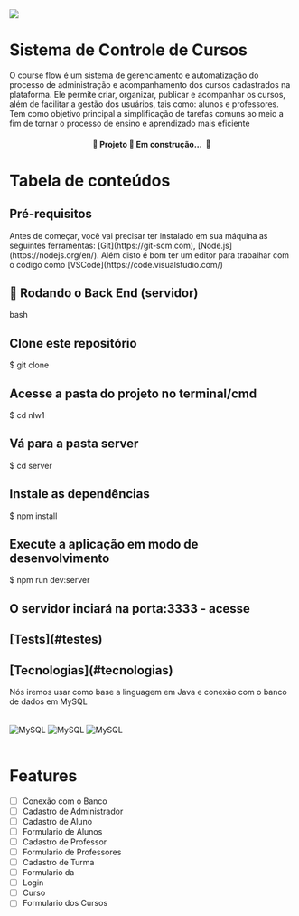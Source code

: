

<div><img src="https://github.com/Marlon1337s/CourseFlow/assets/101845962/f3a4aac8-908a-44ff-a867-9c00ead67036.png"/></div>

# Sistema de Controle de Cursos

<p>O course flow é um sistema de gerenciamento e automatização do processo de administração e acompanhamento dos cursos cadastrados na plataforma.  Ele permite criar, organizar, publicar e acompanhar os cursos, além de facilitar a gestão dos usuários, tais como: alunos e professores. Tem como objetivo principal a simplificação de tarefas comuns ao meio a fim de tornar o processo de ensino e aprendizado mais eficiente</p>

<h4 align="center"> 
	🚧  Projeto 🚀 Em construção...  🚧
</h4>


Tabela de conteúdos
=================

<h2>Pré-requisitos</h2>

<p>Antes de começar, você vai precisar ter instalado em sua máquina as seguintes ferramentas:
[Git](https://git-scm.com), [Node.js](https://nodejs.org/en/). 
Além disto é bom ter um editor para trabalhar com o código como [VSCode](https://code.visualstudio.com/)</p>
<h2>🎲 Rodando o Back End (servidor)</h2>

bash
<h2>Clone este repositório</h2>
$ git clone <https://github.com/tgmarinho/nlw1>

<h2> Acesse a pasta do projeto no terminal/cmd</h2>
$ cd nlw1

<h2>Vá para a pasta server</h2>
$ cd server

<h2>Instale as dependências</h2>
$ npm install

<h2>Execute a aplicação em modo de desenvolvimento</h2>
$ npm run dev:server

<h2>O servidor inciará na porta:3333 - acesse <http://localhost:3333></http:>

<h2>[Tests](#testes)</h2>
<h2>[Tecnologias](#tecnologias)</h2>
<span>
  <p>Nós iremos usar como base a linguagem em Java e conexão com o banco de dados em MySQL</p>
  <div style = "display: inline_block"><br>
 <img align="center" alt="MySQL" src="https://img.shields.io/badge/MySQL-005C84?style=for-the-badge&logo=mysql&logoColor=white"/>
 <img align="center" alt="MySQL" src="https://img.shields.io/badge/Eclipse-2C2255?style=for-the-badge&logo=eclipse&logoColor=white"/>
 <img align="center" alt="MySQL" src="https://img.shields.io/badge/apache%20netbeans-1B6AC6?style=for-the-badge&logo=apache%20netbeans%20IDE&logoColor=white"/>
</div><br>
</span>

<h1>Features</h1>

- [ ] Conexão com o Banco
- [ ] Cadastro de Administrador
- [ ] Cadastro de Aluno
- [ ] Formulario de Alunos
- [ ] Cadastro de Professor
- [ ] Formulario de Professores
- [ ] Cadastro de Turma
- [ ] Formulario da
- [ ] Login
- [ ] Curso
- [ ] Formulario dos Cursos

